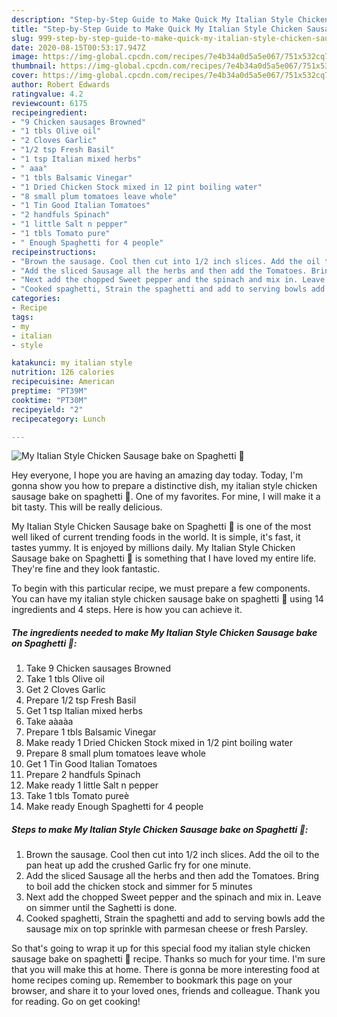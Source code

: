 ```yaml
---
description: "Step-by-Step Guide to Make Quick My Italian Style Chicken Sausage bake on Spaghetti 🤗"
title: "Step-by-Step Guide to Make Quick My Italian Style Chicken Sausage bake on Spaghetti 🤗"
slug: 999-step-by-step-guide-to-make-quick-my-italian-style-chicken-sausage-bake-on-spaghetti
date: 2020-08-15T00:53:17.947Z
image: https://img-global.cpcdn.com/recipes/7e4b34a0d5a5e067/751x532cq70/my-italian-style-chicken-sausage-bake-on-spaghetti-🤗-recipe-main-photo.jpg
thumbnail: https://img-global.cpcdn.com/recipes/7e4b34a0d5a5e067/751x532cq70/my-italian-style-chicken-sausage-bake-on-spaghetti-🤗-recipe-main-photo.jpg
cover: https://img-global.cpcdn.com/recipes/7e4b34a0d5a5e067/751x532cq70/my-italian-style-chicken-sausage-bake-on-spaghetti-🤗-recipe-main-photo.jpg
author: Robert Edwards
ratingvalue: 4.2
reviewcount: 6175
recipeingredient:
- "9 Chicken sausages Browned"
- "1 tbls Olive oil"
- "2 Cloves Garlic"
- "1/2 tsp Fresh Basil"
- "1 tsp Italian mixed herbs"
- " aaa"
- "1 tbls Balsamic Vinegar"
- "1 Dried Chicken Stock mixed in 12 pint boiling water"
- "8 small plum tomatoes leave whole"
- "1 Tin Good Italian Tomatoes"
- "2 handfuls Spinach"
- "1 little Salt n pepper"
- "1 tbls Tomato pure"
- " Enough Spaghetti for 4 people"
recipeinstructions:
- "Brown the sausage. Cool then cut into 1/2 inch slices. Add the oil to the pan heat up add the crushed Garlic fry for one minute."
- "Add the sliced Sausage all the herbs and then add the Tomatoes. Bring to boil add the chicken stock and simmer for 5 minutes"
- "Next add the chopped Sweet pepper and the spinach and mix in. Leave on simmer until the Saghetti is done."
- "Cooked spaghetti, Strain the spaghetti and add to serving bowls add the sausage mix on top sprinkle with parmesan cheese or fresh Parsley."
categories:
- Recipe
tags:
- my
- italian
- style

katakunci: my italian style 
nutrition: 126 calories
recipecuisine: American
preptime: "PT39M"
cooktime: "PT30M"
recipeyield: "2"
recipecategory: Lunch

---
```



![My Italian Style Chicken Sausage bake on Spaghetti 🤗](https://img-global.cpcdn.com/recipes/7e4b34a0d5a5e067/751x532cq70/my-italian-style-chicken-sausage-bake-on-spaghetti-🤗-recipe-main-photo.jpg)

Hey everyone, I hope you are having an amazing day today. Today, I'm gonna show you how to prepare a distinctive dish, my italian style chicken sausage bake on spaghetti 🤗. One of my favorites. For mine, I will make it a bit tasty. This will be really delicious.

My Italian Style Chicken Sausage bake on Spaghetti 🤗 is one of the most well liked of current trending foods in the world. It is simple, it's fast, it tastes yummy. It is enjoyed by millions daily. My Italian Style Chicken Sausage bake on Spaghetti 🤗 is something that I have loved my entire life. They're fine and they look fantastic.




To begin with this particular recipe, we must prepare a few components. You can have my italian style chicken sausage bake on spaghetti 🤗 using 14 ingredients and 4 steps. Here is how you can achieve it.

<!--inarticleads1-->

##### The ingredients needed to make My Italian Style Chicken Sausage bake on Spaghetti 🤗:

1. Take 9 Chicken sausages Browned
1. Take 1 tbls Olive oil
1. Get 2 Cloves Garlic
1. Prepare 1/2 tsp Fresh Basil
1. Get 1 tsp Italian mixed herbs
1. Take  aàaàa
1. Prepare 1 tbls Balsamic Vinegar
1. Make ready 1 Dried Chicken Stock mixed in 1/2 pint boiling water
1. Prepare 8 small plum tomatoes leave whole
1. Get 1 Tin Good Italian Tomatoes
1. Prepare 2 handfuls Spinach
1. Make ready 1 little Salt n pepper
1. Take 1 tbls Tomato pureè
1. Make ready  Enough Spaghetti for 4 people




<!--inarticleads2-->

##### Steps to make My Italian Style Chicken Sausage bake on Spaghetti 🤗:

1. Brown the sausage. Cool then cut into 1/2 inch slices. Add the oil to the pan heat up add the crushed Garlic fry for one minute.
1. Add the sliced Sausage all the herbs and then add the Tomatoes. Bring to boil add the chicken stock and simmer for 5 minutes
1. Next add the chopped Sweet pepper and the spinach and mix in. Leave on simmer until the Saghetti is done.
1. Cooked spaghetti, Strain the spaghetti and add to serving bowls add the sausage mix on top sprinkle with parmesan cheese or fresh Parsley.




So that's going to wrap it up for this special food my italian style chicken sausage bake on spaghetti 🤗 recipe. Thanks so much for your time. I'm sure that you will make this at home. There is gonna be more interesting food at home recipes coming up. Remember to bookmark this page on your browser, and share it to your loved ones, friends and colleague. Thank you for reading. Go on get cooking!
